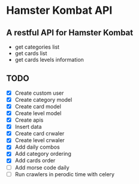 # Hamster Kombat API

## A restful API for Hamster Kombat

- get categories list
- get cards list
- get cards levels information




## TODO

- [x] Create custom user
- [x] Create category model
- [x] Create card model
- [x] Create level model
- [x] Create apis
- [X] Insert data
- [X] Create card crwaler
- [X] Create level crwaler
- [X] Add daily combos
- [X] Add category ordering
- [X] Add cards order
- [ ] Add morse code daily
- [ ] Run crawlers in perodic time with celery
